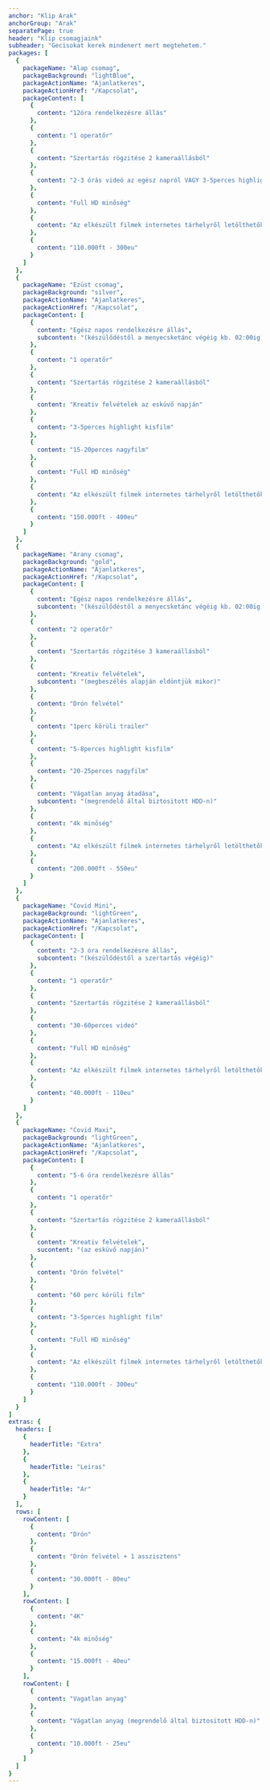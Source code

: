 ```yaml
---
anchor: "Klip Arak"
anchorGroup: "Arak"
separatePage: true
header: "Klip csomagjaink"
subheader: "Gecisokat kerek mindenert mert megtehetem."
packages: [
  {
    packageName: "Alap csomag",
    packageBackground: "lightBlue",
    packageActionName: "Ajanlatkeres",
    packageActionHref: "/Kapcsolat",
    packageContent: [
      {
        content: "12óra rendelkezésre állás"
      },
      {
        content: "1 operatőr"
      },
      {
        content: "Szertartás rögzitése 2 kameraállásból"
      },
      {
        content: "2-3 órás videó az egész napról VAGY 3-5perces highlight videó"
      },
      {
        content: "Full HD minőség"
      },
      {
        content: "Az elkészült filmek internetes tárhelyről letölthetők"
      },
      {
        content: "110.000ft - 300eu"
      }
    ]
  },
  {
    packageName: "Ezüst csomag",
    packageBackground: "silver",
    packageActionName: "Ajanlatkeres",
    packageActionHref: "/Kapcsolat",
    packageContent: [
      {
        content: "Egész napos rendelkezésre állás",
        subcontent: "(készülődéstől a menyecsketánc végéig kb. 02:00ig)"
      },
      {
        content: "1 operatőr"
      },
      {
        content: "Szertartás rögzitése 2 kameraállásból"
      },
      {
        content: "Kreativ felvételek az esküvő napján"
      },
      {
        content: "3-5perces highlight kisfilm"
      },
      {
        content: "15-20perces nagyfilm"
      },
      {
        content: "Full HD minőség"
      },
      {
        content: "Az elkészült filmek internetes tárhelyről letölthetők"
      },
      {
        content: "150.000ft - 400eu"
      }
    ]
  },
  {
    packageName: "Arany csomag",
    packageBackground: "gold",
    packageActionName: "Ajanlatkeres",
    packageActionHref: "/Kapcsolat",
    packageContent: [
      {
        content: "Egész napos rendelkezésre állás",
        subcontent: "(készülődéstől a menyecsketánc végéig kb. 02:00ig)"
      },
      {
        content: "2 operatőr"
      },
      {
        content: "Szertartás rögzitése 3 kameraállásból"
      },
      {
        content: "Kreativ felvételek",
        subcontent: "(megbeszélés alapján eldöntjük mikor)"
      },
      {
        content: "Drón felvétel"
      },
      {
        content: "1perc körüli trailer"
      },
      {
        content: "5-8perces highlight kisfilm"
      },
      {
        content: "20-25perces nagyfilm"
      },
      {
        content: "Vágatlan anyag átadása",
        subcontent: "(megrendelő által biztositott HDD-n)"
      },
      {
        content: "4k minőség"
      },
      {
        content: "Az elkészült filmek internetes tárhelyről letölthetők és diszdobozos pendriveon is átadásra kerül"
      },
      {
        content: "200.000ft - 550eu"
      }
    ]
  },
  {
    packageName: "Covid Mini",
    packageBackground: "lightGreen",
    packageActionName: "Ajanlatkeres",
    packageActionHref: "/Kapcsolat",
    packageContent: [
      {
        content: "2-3 óra rendelkezésre állás",
        subcontent: "(készülődéstől a szertartás végéig)"
      },
      {
        content: "1 operatőr"
      },
      {
        content: "Szertartás rögzitése 2 kameraállásból"
      },
      {
        content: "30-60perces videó"
      },
      {
        content: "Full HD minőség"
      },
      {
        content: "Az elkészült filmek internetes tárhelyről letölthetők"
      },
      {
        content: "40.000ft - 110eu"
      }
    ]
  },
  {
    packageName: "Covid Maxi",
    packageBackground: "lightGreen",
    packageActionName: "Ajanlatkeres",
    packageActionHref: "/Kapcsolat",
    packageContent: [
      {
        content: "5-6 óra rendelkezésre állás"
      },
      {
        content: "1 operatőr"
      },
      {
        content: "Szertartás rögzitése 2 kameraállásból"
      },
      {
        content: "Kreativ felvételek",
        sucontent: "(az esküvő napján)"
      },
      {
        content: "Drón felvétel"
      },
      {
        content: "60 perc körüli film"
      },
      {
        content: "3-5perces highlight film"
      },
      {
        content: "Full HD minőség"
      },
      {
        content: "Az elkészült filmek internetes tárhelyről letölthetők"
      },
      {
        content: "110.000ft - 300eu"
      }
    ]
  }
]
extras: {
  headers: [
    {
      headerTitle: "Extra"
    },
    {
      headerTitle: "Leiras"
    },
    {
      headerTitle: "Ar"
    }
  ],
  rows: [
    rowContent: [
      {
        content: "Drón"
      },
      {
        content: "Drón felvétel + 1 asszisztens"
      },
      {
        content: "30.000ft - 80eu"
      }
    ],
    rowContent: [
      {
        content: "4K"
      },
      {
        content: "4k minőség"
      },
      {
        content: "15.000ft - 40eu"
      }
    ],
    rowContent: [
      {
        content: "Vagatlan anyag"
      },
      {
        content: "Vágatlan anyag (megrendelő által biztositott HDD-n)"
      },
      {
        content: "10.000ft - 25eu"
      }
    ]
  ]
}
---
```

